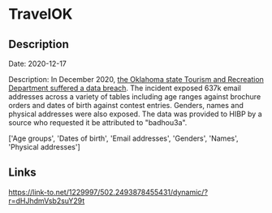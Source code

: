 # TravelOK

## Description

Date: 2020-12-17

Description:
In December 2020, <a href="https://tulsaworld.com/news/local/state-tourism-department-reports-data-breach-no-social-security-financial-data-compromised/article_105b0d18-6595-11eb-998b-1b96c12d2d14.html" target="_blank" rel="noopener">the Oklahoma state Tourism and Recreation Department suffered a data breach</a>. The incident exposed 637k email addresses across a variety of tables including age ranges against brochure orders and dates of birth against contest entries. Genders, names and physical addresses were also exposed. The data was provided to HIBP by a source who requested it be attributed to &quot;badhou3a&quot;.


['Age groups', 'Dates of birth', 'Email addresses', 'Genders', 'Names', 'Physical addresses']

## Links

https://link-to.net/1229997/502.2493878455431/dynamic/?r=dHJhdmVsb2suY29t